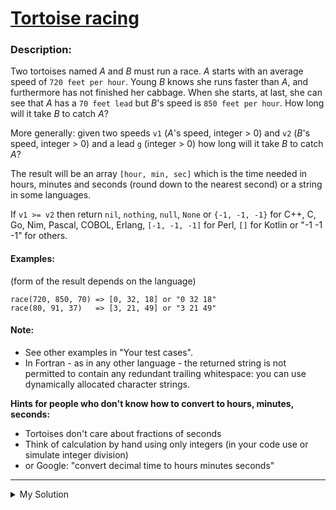 # [Tortoise racing](https://www.codewars.com/kata/55e2adece53b4cdcb900006c)

### Description:

Two tortoises named _A_ and _B_ must run a race. _A_ starts with an average speed of `720 feet per hour`. Young _B_
knows she runs faster than _A_, and furthermore has not finished her cabbage.
When she starts, at last, she can see that _A_ has a `70 feet lead` but _B_'s speed is `850 feet per hour`.
How long will it take _B_ to catch _A_?

More generally:
given two speeds `v1` (_A_'s speed, integer > 0) and `v2` (_B_'s speed, integer > 0) and a lead `g` (integer > 0)
how long will it take _B_ to catch _A_?

The result will be an array `[hour, min, sec]` which is the time needed in hours, minutes and seconds (round down to the
nearest second)
or a string in some languages.

If `v1 >= v2` then return `nil`, `nothing`, `null`, `None` or `{-1, -1, -1}` for C++, C, Go, Nim, Pascal, COBOL, Erlang,
`[-1, -1, -1]` for Perl, `[]` for Kotlin or "-1 -1 -1" for others.

#### Examples:

(form of the result depends on the language)

```
race(720, 850, 70) => [0, 32, 18] or "0 32 18"
race(80, 91, 37)   => [3, 21, 49] or "3 21 49"
```

#### Note:

- See other examples in "Your test cases".
- In Fortran - as in any other language - the returned string is not permitted to contain any redundant trailing
  whitespace: you can use dynamically allocated character strings.

**Hints for people who don't know how to convert to hours, minutes, seconds:**

- Tortoises don't care about fractions of seconds
- Think of calculation by hand using only integers (in your code use or simulate integer division)
- or Google: "convert decimal time to hours minutes seconds"

---

<details><summary>My Solution</summary>

```js
function race(v1, v2, g) {
  if (v1 >= v2) return null; // If the first tortoise is faster than or equal to the second tortoise, return null

  // Calculate the time needed for the second tortoise to catch the first in seconds
  let time = (g / (v2 - v1)) * 3600;

  // Calculate the hour, minute, and second components
  let hour = Math.floor(time / 3600);
  let min = Math.floor((time % 3600) / 60);
  let sec = Math.floor(time % 60);

  // Return the time needed in [hour, min, sec] format
  return [hour, min, sec];
}
```

</details>
